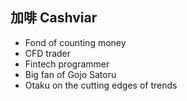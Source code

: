 ## 加啡 Cashviar

- Fond of counting money
- CFD trader
- Fintech programmer
- Big fan of Gojo Satoru
- Otaku on the cutting edges of trends
